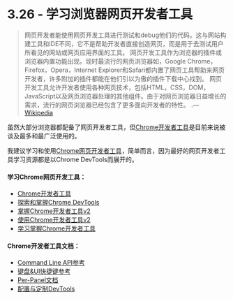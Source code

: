 <!-- 3.26 - Learn Browser Web Developer Tools -->
# 3.26 - 学习浏览器网页开发者工具
<!-- Web development tools allow web developers to test and debug their code. They are different from website builders and IDEs in that they do not assist in the direct creation of a webpage, rather they are tools used for testing the user facing interface of a website or web application. -->


<!-- Web development tools come as browser add-ons or built in features in web browsers. The most popular web browsers today like, Google Chrome, Firefox, Opera, Internet Explorer, and Safari have built in tools to help web developers, and many additional add-ons can be found in their respective plugin download centers. -->


<!-- Web development tools allow developers to work with a variety of web technologies, including HTML, CSS, the DOM, JavaScript, and other components that are handled by the web browser. Due to the increasing demand from web browsers to do more popular web browsers have included more features geared for developers. -->

> 网页开发者能使用网页开发工具进行测试和debug他们的代码。这与网站构建工具和IDE不同，它不是帮助开发者直接创造网页，而是用于去测试用户所看见的网站或网页应用界面的工具。
> 网页开发工具作为浏览器的插件或浏览器内置功能出现。现时最流行的网页浏览器如，Google Chrome，Firefox，Opera，Internet Explorer和Safari都内置了网页工具帮助来网页开发者，许多附加的插件都能在他们引以为傲的插件下载中心找到。
> 网页开发工具允许开发者使用各种网页技术，包括HTML，CSS，DOM，JavaScript以及网页浏览器处理的其他组件。由于对网页浏览器日益增长的需求，流行的网页浏览器已经包含了更多面向开发者的特性。 .— [Wikipedia](https://en.wikipedia.org/wiki/Web_development_tools)

<!-- While most browsers come equipped with web developer tools, the Chrome developer tools are currently the most talked about and widely used. -->
虽然大部分浏览器都配备了网页开发者工具，但[Chrome开发者工具](https://developers.google.com/web/tools/chrome-devtools/)是目前来说被谈及最多和最广泛使用的。

<!-- I'd suggest learning and using the Chrome web developer tools, simply because the best resources for learning web developer tools revolves around Chrome DevTools. -->
我建议学习和使用[Chrome网页开发者工具](https://developers.google.com/web/tools/chrome-devtools/)，简单而言，因为最好的网页开发者工具学习资源都是以Chrome DevTools而展开的。

<!-- Learn Chrome Web Developer Tools: -->
#### 学习Chrome网页开发工具：
<!-- Chrome Developer Tools [watch][$]
Explore and Master Chrome DevTools [watch]
Mastering Chrome Developer Tools v2 [watch][$]
Using The Chrome Developer Tools [watch][$]
Learning Chrome Web Developer Tools [watch][$]
Chrome Web Developer Tools Docs:
Command Line API Reference
Keyboard & UI Shortcuts Reference
Per-Panel Documentation
Configure and Customize DevTools
 -->

- [Chrome开发者工具](https://code.tutsplus.com/courses/chrome-developer-tools)
- [探索和掌握Chrome DevTools](http://discover-devtools.codeschool.com/)
- [掌握Chrome开发者工具v2](https://frontendmasters.com/courses/chrome-dev-tools-v2/)
- [使用Chrome开发者工具v2](http://www.pluralsight.com/courses/chrome-developer-tools)
- [学习掌握Chrome开发者工具](https://www.lynda.com/Chrome-tutorials/Learning-Chrome-Web-Developer-Tools/590844-2.html)

#### Chrome开发者工具文档：
- [Command Line API参考](https://developers.google.com/web/tools/chrome-devtools/console/command-line-reference)
- [键盘&UI快捷键参考](https://developers.google.com/web/tools/iterate/inspect-styles/shortcuts)
- [Per-Panel文档](https://developers.google.com/web/tools/chrome-devtools/#docs)
- [配置与定制DevTools](https://developer.chrome.com/devtools/docs/settings)
